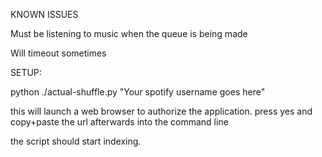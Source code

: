 KNOWN ISSUES

Must be listening to music when the queue is being made

Will timeout sometimes



SETUP:

python ./actual-shuffle.py "Your spotify username goes here"

this will launch a web browser to authorize the application. press yes and copy+paste the url afterwards into the command line

the script should start indexing.
